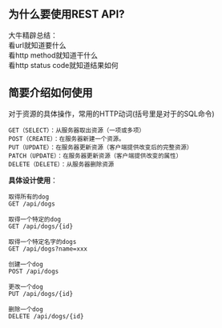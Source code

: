 ## 为什么要使用REST API?
大牛精辟总结：  
看url就知道要什么  
看http method就知道干什么  
看http status code就知道结果如何  
## 简要介绍如何使用
对于资源的具体操作，常用的HTTP动词(括号里是对于的SQL命令)
````
GET（SELECT）：从服务器取出资源（一项或多项）
POST（CREATE）：在服务器新建一个资源。
PUT（UPDATE）：在服务器更新资源（客户端提供改变后的完整资源）
PATCH（UPDATE）：在服务器更新资源（客户端提供改变的属性）
DELETE（DELETE）：从服务器删除资源
````
**具体设计使用**：
````
取得所有的dog
GET /api/dogs

取得一个特定的dog
GET /api/dogs/{id}

取得一个特定名字的dogs
GET /api/dogs?name=xxx

创建一个dog
POST /api/dogs

更改一个dog
PUT /api/dogs/{id}

删除一个dog
DELETE /api/dogs/{id}
````